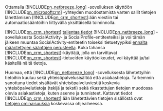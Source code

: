 Ottamalla [!INCLUDE[pn_netbreeze_long](pn-social-engagement-long.md)] -sovelluksen käyttöön [!INCLUDE[pn_microsoftcrm](pn-microsoftcrm.md)] -yhteyden muodostamista varten sallit tietojen lähettämisen [!INCLUDE[pn_crm_shortest](pn-crm-shortest.md)]:ään viestiin tai automaatiosääntöihin liittyvällä yksittäisellä toiminnolla.  
  
 [!INCLUDE[pn_crm_shortest](pn-crm-shortest.md)] [tallentaa tiedot](https://go.microsoft.com/fwlink/p/?linkid=867082) [!INCLUDE[pn_netbreeze_long](pn-social-engagement-long.md)] -sovelluksesta SocialActivity- ja SocialProfile-entiteeteiksi ja voi tämän jälkeen muuntaa SocialActivity-entiteetin toiseksi tietuetyypiksi [ennalta määritettyjen sääntöjen perusteella](http://go.microsoft.com/fwlink/p/?LinkID=624394). Kuka tahansa [!INCLUDE[pn_crm_shortest](pn-crm-shortest.md)]-käyttäjä, jolla on tarvittavat [!INCLUDE[pn_crm_shortest](pn-crm-shortest.md)]-tietueiden käyttöoikeudet, voi käyttää ja/tai käsitellä näitä tietoja.  
  
 Huomaa, että [!INCLUDE[pn_netbreeze_long](pn-social-engagement-long.md)] -sovelluksesta lähetettyihin tietoihin kuuluu sekä yhteisöpalvelusisältöä että asiakastietoja. Tarkemmin sanottuna tiedot sisältävät yhteisöpalveluviestiä koskevia yhteisöpalvelutietoja (tekijä ja teksti) sekä rikastettujen tietojen muodossa olevia asiakastietoja, kuten asenne ja tunnisteet. Kattavat tiedot [!INCLUDE[pn_crm_shortest](pn-crm-shortest.md)]:ään lähetettävien tietojen sisällöstä ovat [tietojen ominaisuuksia](http://go.microsoft.com/fwlink/p/?LinkID=799094) koskevassa ohjeaiheessa.
